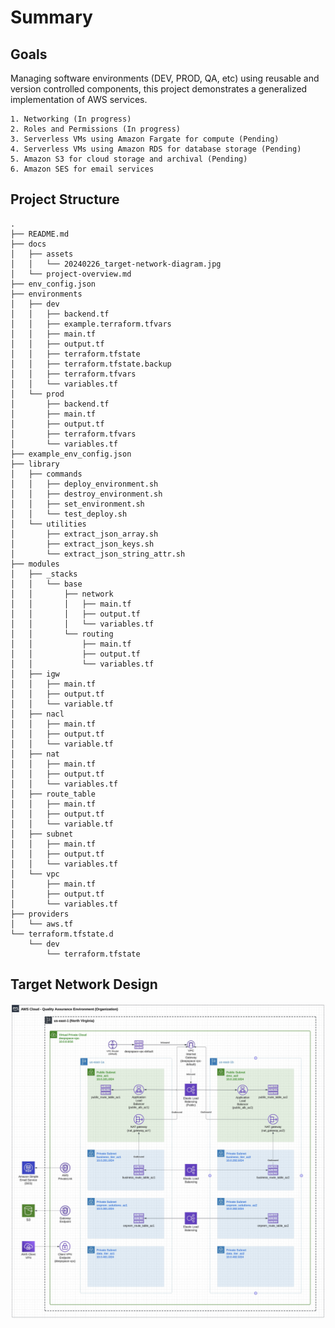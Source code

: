# Summary 

## Goals
Managing software environments (DEV, PROD, QA, etc) using reusable and version controlled components, this project demonstrates a generalized implementation of AWS services.

    1. Networking (In progress)
    2. Roles and Permissions (In progress)
    3. Serverless VMs using Amazon Fargate for compute (Pending)
    4. Serverless VMs using Amazon RDS for database storage (Pending)
    5. Amazon S3 for cloud storage and archival (Pending)
    6. Amazon SES for email services 

## Project Structure
```
.
├── README.md
├── docs
│   ├── assets
│   │   └── 20240226_target-network-diagram.jpg
│   └── project-overview.md
├── env_config.json
├── environments
│   ├── dev
│   │   ├── backend.tf
│   │   ├── example.terraform.tfvars
│   │   ├── main.tf
│   │   ├── output.tf
│   │   ├── terraform.tfstate
│   │   ├── terraform.tfstate.backup
│   │   ├── terraform.tfvars
│   │   └── variables.tf
│   └── prod
│       ├── backend.tf
│       ├── main.tf
│       ├── output.tf
│       ├── terraform.tfvars
│       └── variables.tf
├── example_env_config.json
├── library
│   ├── commands
│   │   ├── deploy_environment.sh
│   │   ├── destroy_environment.sh
│   │   ├── set_environment.sh
│   │   └── test_deploy.sh
│   └── utilities
│       ├── extract_json_array.sh
│       ├── extract_json_keys.sh
│       └── extract_json_string_attr.sh
├── modules
│   ├── _stacks
│   │   └── base
│   │       ├── network
│   │       │   ├── main.tf
│   │       │   ├── output.tf
│   │       │   └── variables.tf
│   │       └── routing
│   │           ├── main.tf
│   │           ├── output.tf
│   │           └── variables.tf
│   ├── igw
│   │   ├── main.tf
│   │   ├── output.tf
│   │   └── variable.tf
│   ├── nacl
│   │   ├── main.tf
│   │   ├── output.tf
│   │   └── variable.tf
│   ├── nat
│   │   ├── main.tf
│   │   ├── output.tf
│   │   └── variables.tf
│   ├── route_table
│   │   ├── main.tf
│   │   ├── output.tf
│   │   └── variable.tf
│   ├── subnet
│   │   ├── main.tf
│   │   ├── output.tf
│   │   └── variables.tf
│   └── vpc
│       ├── main.tf
│       ├── output.tf
│       └── variables.tf
├── providers
│   └── aws.tf
└── terraform.tfstate.d
    └── dev
        └── terraform.tfstate

```

## Target Network Design
![Target Network Diagram](docs/20240226_target-network-diagram.jpg "Target Network Diagram")
